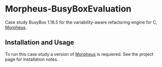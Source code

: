 Morpheus-BusyBoxEvaluation
===========================

Case study BusyBox 1.18.5 for the variability-aware refactoring engine for C, [Morpheus](https://github.com/joliebig/Morpheus).


Installation and Usage
----------------------

To run this case study a version of [Morpheus](https://github.com/joliebig/Morpheus) is requiered. See the project page for installation notes.
